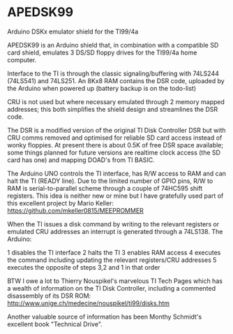 # APEDSK99
Arduino DSKx emulator shield for the TI99/4a

APEDSK99 is an Arduino shield that, in combination with a compatible SD card shield, emulates 3 DS/SD floppy drives 
for the TI99/4a home computer. 

Interface to the TI is through the classic signaling/buffering with 74LS244 (74LS541) and 74LS251. An 8Kx8 RAM contains the DSR code,
uploaded by the Arduino when powered up (battery backup is on the todo-list)

CRU is not used but where necessary emulated through 2 memory mapped addresses; this both simplifies the shield design and streamlines the DSR code. 

The DSR is a modified version of the original TI Disk Controller DSR but with CRU comms removed and optimised for reliable 
SD card access instead of wonky floppies. At present there is about 0.5K of free DSR space available; some things planned for future versions are realtime clock access (the SD card has one) and mapping DOAD's from TI BASIC.

The Arduino UNO controls the TI interface, has R/W access to RAM and can halt the TI (READY line). Due to the limited number of GPIO pins, R/W to RAM is serial-to-parallel scheme through a couple of 74HC595 shift registers. This idea is neither new or mine but I have gratefully used part of this excellent project by Mario Keller: https://github.com/mkeller0815/MEEPROMMER

When the TI issues a disk command by writing to the relevant registers or emulated CRU addresses an interrupt is generated through a 74LS138. The Arduino:

1 disables the TI interface
2 halts the TI
3 enables RAM access
4 executes the command including updating the relevant registers/CRU addresses
5 executes the opposite of steps 3,2 and 1 in that order

BTW I owe a lot to Thierry Nouspikel's marvelous TI Tech Pages which has a wealth of information on the TI Disk Controller, including a commented disassembly of its DSR ROM: http://www.unige.ch/medecine/nouspikel/ti99/disks.htm

Another valuable source of information has been Monthy Schmidt's excellent book "Technical Drive". 

